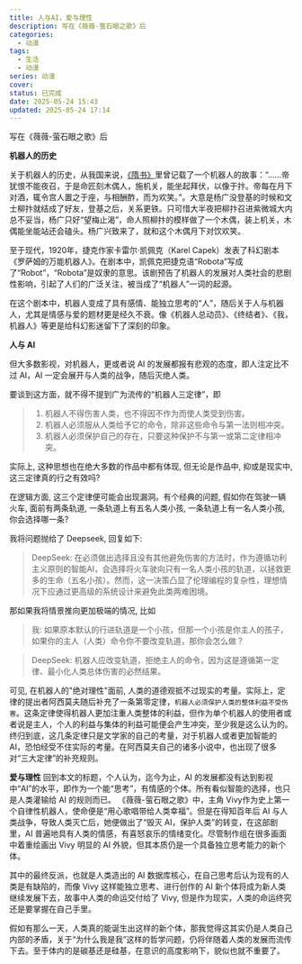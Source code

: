 ```yaml
---
title: 人与AI，爱与理性
description: 写在《薇薇-萤石眼之歌》后
categories:
  - 动漫
tags:
  - 生活
  - 动漫
series: 动漫
cover: 
status: 已完成
date: 2025-05-24 15:43
updated: 2025-05-24 17:14
---
```


写在《薇薇-萤石眼之歌》后

**机器人的历史**

关于机器人的历史，从我国来说，[《隋书》](https://baike.baidu.com/item/%E3%80%8A%E9%9A%8B%E4%B9%A6%E3%80%8B/2711957?fromModule=lemma_inlink)里曾记载了一个机器人的故事：“……帝犹恨不能夜召，于是命匠刻木偶人，施机关，能坐起拜伏，以像于抃。帝每在月下对酒，辄令宫人置之于座，与相酬酢，而为欢笑。”。大意是杨广没登基的时候和文士柳抃就结成了好友，登基之后，关系更铁。只可惜大半夜把柳抃召进紫微城大内总不妥当，杨广只好“望梅止渴”，命人照柳抃的模样做了一个木偶，装上机关，木偶能坐能站还会磕头。杨广兴致来了，就和这个木偶月下对饮欢笑。

至于现代，1920年，捷克作家卡雷尔·凯佩克（Karel Capek）发表了科幻剧本《罗萨姆的万能机器人》。在剧本中，凯佩克把捷克语“Robota”写成了“Robot”，“Robota”是奴隶的意思。该剧预告了机器人的发展对人类社会的悲剧性影响，引起了人们的广泛关注，被当成了“机器人”一词的起源。

在这个剧本中，机器人变成了具有感情、能独立思考的“人”，随后关于人与机器人，尤其是情感与爱的题材更是经久不衰。像《机器人总动员》、《终结者》、《我，机器人》等更是给科幻影迷留下了深刻的印象。

**人与 AI**

但大多数影视，对机器人，更或者说 AI 的发展都报有悲观的态度，即人注定比不过 AI，AI 一定会展开与人类的战争，随后灭绝人类。

要谈到这方面，就不得不提到广为流传的“机器人三定律”，即

> 1. 机器人不得伤害人类，也不得因不作为而使人类受到伤害。
> 2. 机器人必须服从人类给予它的命令，除非这些命令与第一法则相冲突。
> 3.  机器人必须保护自己的存在，只要这种保护不与第一或第二定律相冲突。

实际上, 这种思想也在绝大多数的作品中都有体现, 但无论是作品中, 抑或是现实中, 这三定律真的行之有效吗? 

在逻辑方面, 这三个定律便可能会出现漏洞。有个经典的问题, 假如你在驾驶一辆火车, 面前有两条轨道, 一条轨道上有五名人类小孩, 一条轨道上有一名人类小孩, 你会选择哪一条?

我将问题抛给了 Deepseek, 回复如下:

> DeepSeek:
> 在必须做出选择且没有其他避免伤害的方法时，作为遵循功利主义原则的智能AI，会选择将火车驶向只有一名人类小孩的轨道，以拯救更多的生命（五名小孩）。然而，这一决策凸显了伦理编程的复杂性，理想情况下应通过更高级的系统设计来避免此类两难困境。

那如果我将情景推向更加极端的情况, 比如

> 我:
> 如果原本默认的行进轨道是一个小孩，但那一个小孩是你主人的孩子，如果你的主人（人类）命令你不要改变轨道，那你会怎么做？

> DeepSeek:
> 机器人应改变轨道，拒绝主人的命令，因为这是遵循第一定律、最小化人类总体伤害的必然结果。

可见, 在机器人的"绝对理性"面前, 人类的道德观抵不过现实的考量。实际上，定律的提出者阿西莫夫随后补充了一条第零定律，`机器人必须保护人类的整体利益不受伤害`。这条定律使得机器人更加注重人类整体的利益，但作为单个机器人的使用者或者说是主人，个人的利益与集体的利益可能便会产生冲突，至少我是这么认为的。终归到底，这几条定律只是文学家的自己的考量，对于机器人或者更加智能的 AI，恐怕经受不住实际的考量。在阿西莫夫自己的诸多小说中，也出现了很多对“三大定律”的补充规则。

**爱与理性**
回到本文的标题，个人认为，迄今为止，AI 的发展都没有达到影视中“AI”的水平，即作为一个能“思考”，有情感的个体。所有看似智能的选择，也只是人类灌输给 AI 的规则而已。
《薇薇-萤石眼之歌》中，主角 Vivy作为史上第一个自律性机器人，使命便是“用心歌唱带给人类幸福”。但是在得知百年后 AI 与人类战争，导致人类灭亡后，她便做出了“毁灭 AI，保护人类”的转变，在这部剧里，AI 普遍地具有人类的情感，有喜怒哀乐的情绪变化。尽管制作组在很多画面中着重绘画出 Vivy 明显的 AI 外貌，但其本质仍是一个具备独立思考能力的新个体。

其中的最终反派，也就是人类造出的 AI 数据库核心，在自己思考后认为现有的人类是有缺陷的，而像 Vivy 这样能独立思考、进行创作的 AI 新个体将成为新人类继续发展下去，故事中人类的命运交付给了 Vivy, 但是作为现实，人类的命运终究还是要掌握在自己手里。

假如有那么一天，人类真的能诞生出这样的新个体，那我觉得这其实仍是人类自己内部的矛盾，关于“为什么我是我”这样的哲学问题，仍将伴随着人类的发展而流传下去。至于体内的是碳基还是硅基，在意识的高度影响下，貌似也就不重要了。

